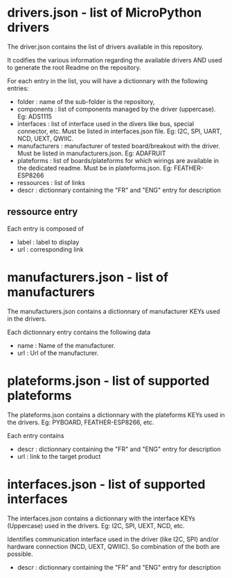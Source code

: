 # drivers.json - list of MicroPython drivers

The driver.json contains the list of drivers available in this repository.

It codifies the various information regarding the available drivers AND used to generate the root Readme on the repository.

For each entry in the list, you will have a dictionnary with the following entries:
* folder        : name of the sub-folder is the repository,
* components    : list of components managed by the driver (uppercase). Eg: ADS1115
* interfaces    : list of interface used in the divers like bus, special connector, etc. Must be listed in interfaces.json file. Eg: I2C, SPI, UART, NCD, UEXT, QWIIC.
* manufacturers : manufacturer of tested board/breakout with the driver. Must be listed in manufacturers.json. Eg: ADAFRUIT
* plateforms    : list of boards/plateforms for which wirings are available in the dedicated readme. Must be in plateforms.json. Eg: FEATHER-ESP8266
* ressources    : list of links
* descr         : dictionnary containing the "FR" and "ENG" entry for description

## ressource entry
Each entry is composed of
* label : label to display
* url   : corresponding link

# manufacturers.json - list of manufacturers

The manufacturers.json contains a dictionnary of manufacturer KEYs used in the drivers.

Each dictionnary entry contains the following data

* name : Name of the manufacturer.
* url  : Url of the manufacturer.

# plateforms.json - list of supported plateforms

The plateforms.json contains a dictionnary with the plateforms KEYs used in the drivers. Eg: PYBOARD, FEATHER-ESP8266, etc.

Each entry contains
* descr     : dictionnary containing the "FR" and "ENG" entry for description
* url		    : link to the target product

# interfaces.json - list of supported interfaces

The interfaces.json contains a dictionnary with the interface KEYs (Uppercase) used in the drivers. Eg: I2C, SPI, UEXT, NCD, etc.

Identifies communication interface used in the driver (like I2C, SPI) and/or hardware connection (NCD, UEXT, QWIIC). So combination of the both are possible.

* descr     : dictionnary containing the "FR" and "ENG" entry for description
